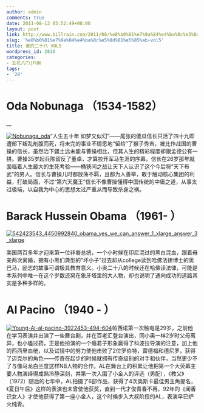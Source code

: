 ```yaml
---
author: admin
comments: true
date: 2011-08-13 05:52:49+00:00
layout: post
link: http://www.billrain.com/2011/08/%e8%b0%81%e7%9a%84%e4%ba%8c%e5%8d%81%e5%85%ab-vol5/
slug: '%e8%b0%81%e7%9a%84%e4%ba%8c%e5%8d%81%e5%85%ab-vol5'
title: 谁的二十八 VOL5
wordpress_id: 2810
categories:
- 五花八门|FUN
tags:
- '28'
---
```


# Oda Nobunaga （1534-1582）

 

**__**

 

[![Nobunaga_oda](http://www.billrain.com/billrain/wp-content/uploads/Nobunaga_oda_thumb.jpg)](http://www.billrain.com/billrain/wp-content/uploads/Nobunaga_oda.jpg)“人生五十年 如梦又似幻”——尾张的傻瓜信长只活了四十九即遭部下叛乱剖腹而死，将未完的事业不情愿地“留给”了猴子秀吉，被比作战国的曹操的信长，虽然治下疆土远未能与曹操相比，但其人生的精彩程度却跟孟德公有一拼。曹操35岁起兵陈留反了董卓，才算拉开军马生涯的序幕，信长在26岁那年就面临着人生最大的生死考验——桶狭间之战让天下人认识了这个今后将“天下布武”的男人。信长与曹操儿时都放荡不羁，且都为人善举，敢于触动核心集团的利益，打破局面，不过“第六天魔王”信长不像曹操懂得中国传统的中庸之道，从事太过极端，以自我为中心的思想太过严重从而导致杀身之祸。

 

 

# Barack Hussein Obama （1961- ）

 

[![542423543_4450992840_obama_yes_we_can_answer_1_xlarge_answer_3_xlarge](http://www.billrain.com/billrain/wp-content/uploads/542423543_4450992840_obama_yes_we_can_answer_1_xlarge_answer_3_xlarge_thumb.jpg)](http://www.billrain.com/billrain/wp-content/uploads/542423543_4450992840_obama_yes_we_can_answer_1_xlarge_answer_3_xlarge.jpg)

 

美国两百多年才迎来第一位非裔总统，一个小时候在印尼混过的黑白混血，跟着母亲两次离婚，拥有小黑们典型的“坏小子”过去却从college读到哈佛法律博士的奥巴马，励志的故事可谓极具教育意义。小奥二十八的时候还在哈佛读法律，可能是本系列中唯一在这个岁数还窝在象牙塔里的大人物，却也说明了通向成功的道路其实是多种多样的。

 

 

 

 

 

 

# Al Pacino （1940 - ）

 

 

[![Young-Al-al-pacino-3922453-494-604](http://www.billrain.com/billrain/wp-content/uploads/Young-Al-al-pacino-3922453-494-604_thumb.jpg)](http://www.billrain.com/billrain/wp-content/uploads/Young-Al-al-pacino-3922453-494-604.jpg)帕西诺第一次触电是29岁，之前他在学习表演并出演了一些舞台剧，并在百老汇登台演出，同小奥一样2岁时父母离异，也小嗑过药，正是他扮演的一个瘾君子形象赢得了科波拉导演的注意，加上他的西西里血统，以及试镜中的努力使他击败了2位罗伯特，雷德福和德尼罗，获得了迈克尔的角色——传奇在起步的时候就拥有传奇级别的对手和伙伴，当然更少不了与像马龙白兰度这样NB人物的合作。AL在舞台上的积累让他把第一个大荧幕主要人物演绎得成熟冷静深刻，并第一次入围了小金人的评选（男配），《教父》（1972）随后的七年中，AL拍摄了6部作品，获得了4次奥斯卡最佳男主角提名，《夏日午后》这样的表演也未曾使他获奖，直到一代才俊青春不再，92年的《闻香识女人》才使他获得了第一座小金人，这个时候步入大叔阶段的AL，表演早已炉火纯青。
